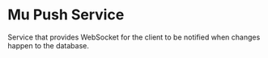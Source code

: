 Mu Push Service
===============

Service that provides WebSocket for the client to be notified when changes
happen to the database.
